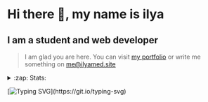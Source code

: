 # Hi there 👋, my name is ilya
## I am a student and web developer
<!-- ![I am a student and web developer](https://i.pinimg.com/originals/b9/ba/44/b9ba446cca2bb06ff1a8d49fd46581ed.jpg) -->

>I am glad you are here. You can visit [my portfolio](https://ilyamed.site/) or write me something on me@ilyamed.site 

<!-- - 🔭 I’m currently working on some pet projects
- 🤔 I’m looking for help with design...
- 🥅 2022 Goals: Find a job
- 💬 Ask me about my favourite movies 
 -->
 
<details>
  <summary>:zap: Stats:</summary>
<p><!-- https://github.com/anmol098/waka-readme-stats -->
  
![Profile Views](https://komarev.com/ghpvc/?username=Terro216&color=blueviolet)

<!--START_SECTION:waka-->
![Code Time](http://img.shields.io/badge/Code%20Time-0%20secs-blue)

**🐱 My GitHub Data** 

> 🏆 260 Contributions in the Year 2022
 > 
> 📦 128.2 kB Used in GitHub's Storage 
 > 
> 💼 Opted to Hire
 > 
> 📜 13 Public Repositories 
 > 
> 🔑 2 Private Repositories  
 > 
**I'm a Night 🦉** 

```text
🌞 Morning    39 commits     ██░░░░░░░░░░░░░░░░░░░░░░░   10.29% 
🌆 Daytime    65 commits     ████░░░░░░░░░░░░░░░░░░░░░   17.15% 
🌃 Evening    159 commits    ██████████░░░░░░░░░░░░░░░   41.95% 
🌙 Night      116 commits    ███████░░░░░░░░░░░░░░░░░░   30.61%

```


📊 **This Week I Spent My Time On** 

```text
⌚︎ Time Zone: Europe/Moscow

💬 Programming Languages: 
JavaScript               5 hrs 43 mins       ███████████████░░░░░░░░░░   59.63% 
C++                      3 hrs 16 mins       ████████░░░░░░░░░░░░░░░░░   34.15% 
SCSS                     31 mins             █░░░░░░░░░░░░░░░░░░░░░░░░   5.52% 
JSON                     2 mins              ░░░░░░░░░░░░░░░░░░░░░░░░░   0.38% 
CMake                    1 min               ░░░░░░░░░░░░░░░░░░░░░░░░░   0.24%

🔥 Editors: 
VS Code                  6 hrs 18 mins       ████████████████░░░░░░░░░   65.61% 
CLion                    3 hrs 18 mins       ████████░░░░░░░░░░░░░░░░░   34.39%

🐱‍💻 Projects: 
ITLab-Projects-Front     6 hrs 16 mins       ████████████████░░░░░░░░░   65.42% 
siaod                    3 hrs 18 mins       ████████░░░░░░░░░░░░░░░░░   34.39% 
Unknown Project          1 min               ░░░░░░░░░░░░░░░░░░░░░░░░░   0.19%

```


 Last Updated on 14/05/2022 18:47:30 UTC
<!--END_SECTION:waka-->
  
![GitHub stats](https://github-readme-stats.vercel.app/api?username=Terro216&show_icons=true&theme=darcula)  
</p>
</details>

[![Typing SVG](https://readme-typing-svg.herokuapp.com?color=%23204829&duration=7000&lines=Wake+up%2C+Neo...)](https://git.io/typing-svg)

